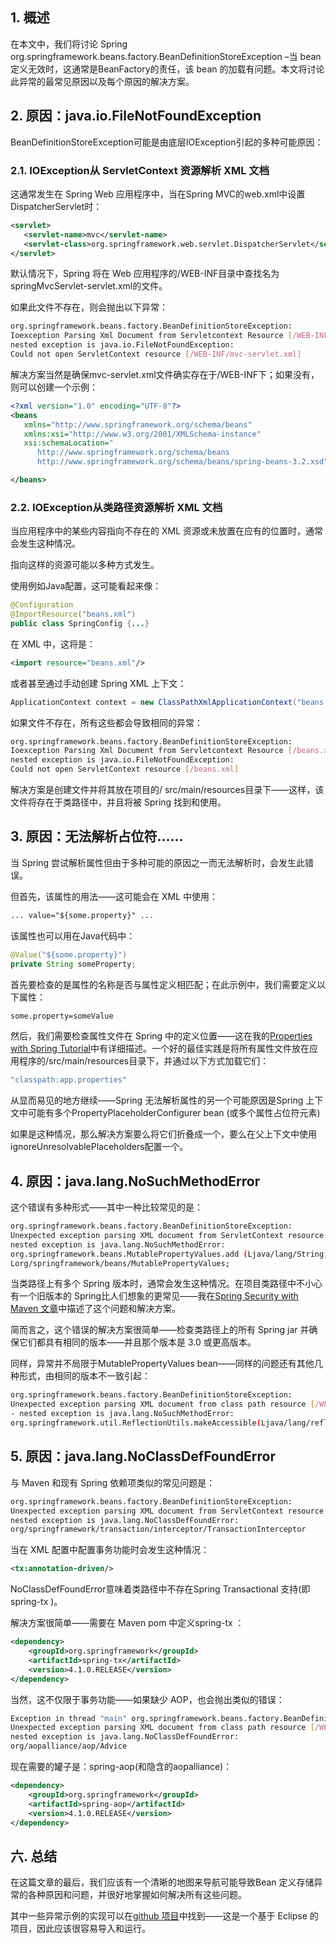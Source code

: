 ## 1. 概述

在本文中，我们将讨论 Spring org.springframework.beans.factory.BeanDefinitionStoreException –当 bean 定义无效时，这通常是BeanFactory的责任，该 bean 的加载有问题。本文将讨论此异常的最常见原因以及每个原因的解决方案。

## 2. 原因：java.io.FileNotFoundException

BeanDefinitionStoreException可能是由底层IOException引起的多种可能原因：

### 2.1. IOException从 ServletContext 资源解析 XML 文档

这通常发生在 Spring Web 应用程序中，当在Spring MVC的web.xml中设置DispatcherServlet时：

```xml
<servlet>  
   <servlet-name>mvc</servlet-name>  
   <servlet-class>org.springframework.web.servlet.DispatcherServlet</servlet-class>  
</servlet>
```

默认情况下，Spring 将在 Web 应用程序的/WEB-INF目录中查找名为springMvcServlet-servlet.xml的文件。

如果此文件不存在，则会抛出以下异常：

```bash
org.springframework.beans.factory.BeanDefinitionStoreException: 
Ioexception Parsing Xml Document from Servletcontext Resource [/WEB-INF/mvc-servlet.xml]; 
nested exception is java.io.FileNotFoundException: 
Could not open ServletContext resource [/WEB-INF/mvc-servlet.xml]
```

解决方案当然是确保mvc-servlet.xml文件确实存在于/WEB-INF下；如果没有，则可以创建一个示例：

```xml
<?xml version="1.0" encoding="UTF-8"?>
<beans 
   xmlns="http://www.springframework.org/schema/beans"
   xmlns:xsi="http://www.w3.org/2001/XMLSchema-instance"
   xsi:schemaLocation="
      http://www.springframework.org/schema/beans 
      http://www.springframework.org/schema/beans/spring-beans-3.2.xsd" >

</beans>
```

### 2.2. IOException从类路径资源解析 XML 文档

当应用程序中的某些内容指向不存在的 XML 资源或未放置在应有的位置时，通常会发生这种情况。

指向这样的资源可能以多种方式发生。

使用例如Java配置，这可能看起来像：

```java
@Configuration
@ImportResource("beans.xml")
public class SpringConfig {...}
```

在 XML 中，这将是：

```xml
<import resource="beans.xml"/>
```

或者甚至通过手动创建 Spring XML 上下文：

```java
ApplicationContext context = new ClassPathXmlApplicationContext("beans.xml");
```

如果文件不存在，所有这些都会导致相同的异常：

```bash
org.springframework.beans.factory.BeanDefinitionStoreException: 
Ioexception Parsing Xml Document from Servletcontext Resource [/beans.xml]; 
nested exception is java.io.FileNotFoundException: 
Could not open ServletContext resource [/beans.xml]
```

解决方案是创建文件并将其放在项目的/ src/main/resources目录下——这样，该文件将存在于类路径中，并且将被 Spring 找到和使用。

## 3. 原因：无法解析占位符…… 

当 Spring 尝试解析属性但由于多种可能的原因之一而无法解析时，会发生此错误。

但首先，该属性的用法——这可能会在 XML 中使用：

```xml
... value="${some.property}" ...
```

该属性也可以用在Java代码中：

```java
@Value("${some.property}")
private String someProperty;
```

首先要检查的是属性的名称是否与属性定义相匹配；在此示例中，我们需要定义以下属性：

```bash
some.property=someValue
```

然后，我们需要检查属性文件在 Spring 中的定义位置——这在我的[Properties with Spring Tutorial](https://www.baeldung.com/properties-with-spring)中有详细描述。一个好的最佳实践是将所有属性文件放在应用程序的/src/main/resources目录下，并通过以下方式加载它们：

```java
"classpath:app.properties"
```

从显而易见的地方继续——Spring 无法解析属性的另一个可能原因是Spring 上下文中可能有多个PropertyPlaceholderConfigurer bean (或多个属性占位符元素)

如果是这种情况，那么解决方案要么将它们折叠成一个，要么在父上下文中使用ignoreUnresolvablePlaceholders配置一个。

## 4. 原因：java.lang.NoSuchMethodError 

这个错误有多种形式——其中一种比较常见的是：

```bash
org.springframework.beans.factory.BeanDefinitionStoreException:
Unexpected exception parsing XML document from ServletContext resource [/WEB-INF/mvc-servlet.xml];
nested exception is java.lang.NoSuchMethodError:
org.springframework.beans.MutablePropertyValues.add (Ljava/lang/String;Ljava/lang/Object;)
Lorg/springframework/beans/MutablePropertyValues;
```

当类路径上有多个 Spring 版本时，通常会发生这种情况。在项目类路径中不小心有一个旧版本的 Spring比人们想象的更常见——我在[Spring Security with Maven 文章](https://www.baeldung.com/spring-security-with-maven#maven_problem)中描述了这个问题和解决方案。

简而言之，这个错误的解决方案很简单——检查类路径上的所有 Spring jar 并确保它们都具有相同的版本——并且那个版本是 3.0 或更高版本。

同样，异常并不局限于MutablePropertyValues bean——同样的问题还有其他几种形式，由相同的版本不一致引起：

```bash
org.springframework.beans.factory.BeanDefinitionStoreException:
Unexpected exception parsing XML document from class path resource [/WEB-INF/mvc-servlet.xml];
- nested exception is java.lang.NoSuchMethodError:
org.springframework.util.ReflectionUtils.makeAccessible(Ljava/lang/reflect/Constructor;)V
```

## 5. 原因：java.lang.NoClassDefFoundError 

与 Maven 和现有 Spring 依赖项类似的常见问题是：

```bash
org.springframework.beans.factory.BeanDefinitionStoreException:
Unexpected exception parsing XML document from ServletContext resource [/WEB-INF/mvc-servlet.xml];
nested exception is java.lang.NoClassDefFoundError: 
org/springframework/transaction/interceptor/TransactionInterceptor
```

当在 XML 配置中配置事务功能时会发生这种情况：

```xml
<tx:annotation-driven/>
```

NoClassDefFoundError意味着类路径中不存在Spring Transactional 支持(即spring-tx )。

解决方案很简单——需要在 Maven pom 中定义spring-tx ：

```xml
<dependency>
    <groupId>org.springframework</groupId>
    <artifactId>spring-tx</artifactId>
    <version>4.1.0.RELEASE</version>
</dependency>
```

当然，这不仅限于事务功能——如果缺少 AOP，也会抛出类似的错误：

```bash
Exception in thread "main" org.springframework.beans.factory.BeanDefinitionStoreException: 
Unexpected exception parsing XML document from class path resource [/WEB-INF/mvc-servlet.xml]; 
nested exception is java.lang.NoClassDefFoundError: 
org/aopalliance/aop/Advice
```

现在需要的罐子是：spring-aop(和隐含的aopalliance)：

```xml
<dependency>
    <groupId>org.springframework</groupId>
    <artifactId>spring-aop</artifactId>
    <version>4.1.0.RELEASE</version>
</dependency>
```

## 六. 总结

在这篇文章的最后，我们应该有一个清晰的地图来导航可能导致Bean 定义存储异常的各种原因和问题，并很好地掌握如何解决所有这些问题。

其中一些异常示例的实现可以在[github 项目](https://github.com/eugenp/tutorials/tree/master/spring-exceptions)中找到——这是一个基于 Eclipse 的项目，因此应该很容易导入和运行。